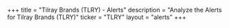 +++
title = "Tilray Brands (TLRY) - Alerts"
description = "Analyze the Alerts for Tilray Brands (TLRY)"
ticker = "TLRY"
layout = "alerts"
+++

